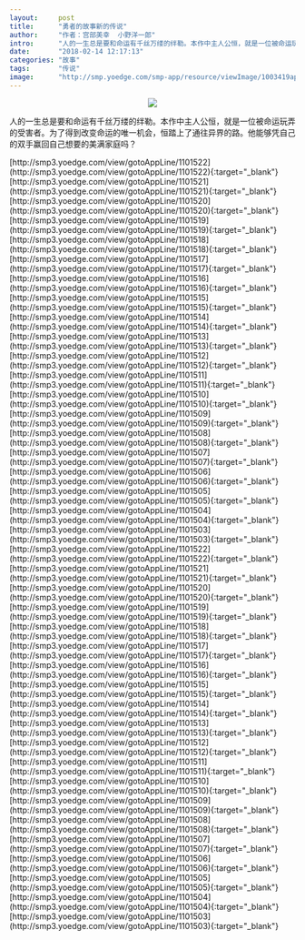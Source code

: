 ```yaml
---
layout:     post
title:      "勇者的故事新的传说"
author:     "作者：宫部美幸  小野洋一郎"
intro:      "人的一生总是要和命运有千丝万缕的绊勒。本作中主人公恒，就是一位被命运玩弄的受害者。为了得到改变命运的唯一机会，恒踏上了通往异界的路。他能够凭自己的双手赢回自己想要的美满家庭吗？"
date:       "2018-02-14 12:17:13"
categories: "故事"
tags:       "传说"
image:      "http://smp.yoedge.com/smp-app/resource/viewImage/1003419appline.png"
---
```

<div style="text-align: center">
<p><img src="http://smp.yoedge.com/smp-app/resource/viewImage/1003419appline.png"/></p>
</div>
<p class="post-meta">
<span>人的一生总是要和命运有千丝万缕的绊勒。本作中主人公恒，就是一位被命运玩弄的受害者。为了得到改变命运的唯一机会，恒踏上了通往异界的路。他能够凭自己的双手赢回自己想要的美满家庭吗？</span>
</p>
[http://smp3.yoedge.com/view/gotoAppLine/1101522](http://smp3.yoedge.com/view/gotoAppLine/1101522){:target="_blank"}
[http://smp3.yoedge.com/view/gotoAppLine/1101521](http://smp3.yoedge.com/view/gotoAppLine/1101521){:target="_blank"}
[http://smp3.yoedge.com/view/gotoAppLine/1101520](http://smp3.yoedge.com/view/gotoAppLine/1101520){:target="_blank"}
[http://smp3.yoedge.com/view/gotoAppLine/1101519](http://smp3.yoedge.com/view/gotoAppLine/1101519){:target="_blank"}
[http://smp3.yoedge.com/view/gotoAppLine/1101518](http://smp3.yoedge.com/view/gotoAppLine/1101518){:target="_blank"}
[http://smp3.yoedge.com/view/gotoAppLine/1101517](http://smp3.yoedge.com/view/gotoAppLine/1101517){:target="_blank"}
[http://smp3.yoedge.com/view/gotoAppLine/1101516](http://smp3.yoedge.com/view/gotoAppLine/1101516){:target="_blank"}
[http://smp3.yoedge.com/view/gotoAppLine/1101515](http://smp3.yoedge.com/view/gotoAppLine/1101515){:target="_blank"}
[http://smp3.yoedge.com/view/gotoAppLine/1101514](http://smp3.yoedge.com/view/gotoAppLine/1101514){:target="_blank"}
[http://smp3.yoedge.com/view/gotoAppLine/1101513](http://smp3.yoedge.com/view/gotoAppLine/1101513){:target="_blank"}
[http://smp3.yoedge.com/view/gotoAppLine/1101512](http://smp3.yoedge.com/view/gotoAppLine/1101512){:target="_blank"}
[http://smp3.yoedge.com/view/gotoAppLine/1101511](http://smp3.yoedge.com/view/gotoAppLine/1101511){:target="_blank"}
[http://smp3.yoedge.com/view/gotoAppLine/1101510](http://smp3.yoedge.com/view/gotoAppLine/1101510){:target="_blank"}
[http://smp3.yoedge.com/view/gotoAppLine/1101509](http://smp3.yoedge.com/view/gotoAppLine/1101509){:target="_blank"}
[http://smp3.yoedge.com/view/gotoAppLine/1101508](http://smp3.yoedge.com/view/gotoAppLine/1101508){:target="_blank"}
[http://smp3.yoedge.com/view/gotoAppLine/1101507](http://smp3.yoedge.com/view/gotoAppLine/1101507){:target="_blank"}
[http://smp3.yoedge.com/view/gotoAppLine/1101506](http://smp3.yoedge.com/view/gotoAppLine/1101506){:target="_blank"}
[http://smp3.yoedge.com/view/gotoAppLine/1101505](http://smp3.yoedge.com/view/gotoAppLine/1101505){:target="_blank"}
[http://smp3.yoedge.com/view/gotoAppLine/1101504](http://smp3.yoedge.com/view/gotoAppLine/1101504){:target="_blank"}
[http://smp3.yoedge.com/view/gotoAppLine/1101503](http://smp3.yoedge.com/view/gotoAppLine/1101503){:target="_blank"}
[http://smp3.yoedge.com/view/gotoAppLine/1101522](http://smp3.yoedge.com/view/gotoAppLine/1101522){:target="_blank"}
[http://smp3.yoedge.com/view/gotoAppLine/1101521](http://smp3.yoedge.com/view/gotoAppLine/1101521){:target="_blank"}
[http://smp3.yoedge.com/view/gotoAppLine/1101520](http://smp3.yoedge.com/view/gotoAppLine/1101520){:target="_blank"}
[http://smp3.yoedge.com/view/gotoAppLine/1101519](http://smp3.yoedge.com/view/gotoAppLine/1101519){:target="_blank"}
[http://smp3.yoedge.com/view/gotoAppLine/1101518](http://smp3.yoedge.com/view/gotoAppLine/1101518){:target="_blank"}
[http://smp3.yoedge.com/view/gotoAppLine/1101517](http://smp3.yoedge.com/view/gotoAppLine/1101517){:target="_blank"}
[http://smp3.yoedge.com/view/gotoAppLine/1101516](http://smp3.yoedge.com/view/gotoAppLine/1101516){:target="_blank"}
[http://smp3.yoedge.com/view/gotoAppLine/1101515](http://smp3.yoedge.com/view/gotoAppLine/1101515){:target="_blank"}
[http://smp3.yoedge.com/view/gotoAppLine/1101514](http://smp3.yoedge.com/view/gotoAppLine/1101514){:target="_blank"}
[http://smp3.yoedge.com/view/gotoAppLine/1101513](http://smp3.yoedge.com/view/gotoAppLine/1101513){:target="_blank"}
[http://smp3.yoedge.com/view/gotoAppLine/1101512](http://smp3.yoedge.com/view/gotoAppLine/1101512){:target="_blank"}
[http://smp3.yoedge.com/view/gotoAppLine/1101511](http://smp3.yoedge.com/view/gotoAppLine/1101511){:target="_blank"}
[http://smp3.yoedge.com/view/gotoAppLine/1101510](http://smp3.yoedge.com/view/gotoAppLine/1101510){:target="_blank"}
[http://smp3.yoedge.com/view/gotoAppLine/1101509](http://smp3.yoedge.com/view/gotoAppLine/1101509){:target="_blank"}
[http://smp3.yoedge.com/view/gotoAppLine/1101508](http://smp3.yoedge.com/view/gotoAppLine/1101508){:target="_blank"}
[http://smp3.yoedge.com/view/gotoAppLine/1101507](http://smp3.yoedge.com/view/gotoAppLine/1101507){:target="_blank"}
[http://smp3.yoedge.com/view/gotoAppLine/1101506](http://smp3.yoedge.com/view/gotoAppLine/1101506){:target="_blank"}
[http://smp3.yoedge.com/view/gotoAppLine/1101505](http://smp3.yoedge.com/view/gotoAppLine/1101505){:target="_blank"}
[http://smp3.yoedge.com/view/gotoAppLine/1101504](http://smp3.yoedge.com/view/gotoAppLine/1101504){:target="_blank"}
[http://smp3.yoedge.com/view/gotoAppLine/1101503](http://smp3.yoedge.com/view/gotoAppLine/1101503){:target="_blank"}


